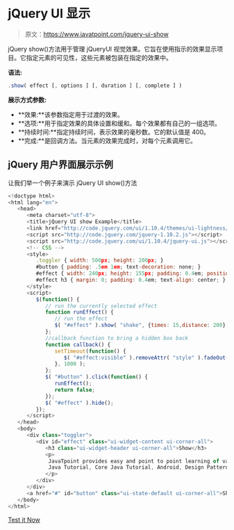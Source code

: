 # jQuery UI 显示

> 原文：<https://www.javatpoint.com/jquery-ui-show>

jQuery show()方法用于管理 jQueryUI 视觉效果。它旨在使用指示的效果显示项目。它指定元素的可见性，这些元素被包装在指定的效果中。

**语法:**

```js
.show( effect [, options ] [, duration ] [, complete ] ) 

```

**展示方式参数:**

*   **效果:**该参数指定用于过渡的效果。
*   **选项:**用于指定效果的具体设置和缓和。每个效果都有自己的一组选项。
*   **持续时间:**指定持续时间，表示效果的毫秒数。它的默认值是 400。
*   **完成:**是回调方法。当元素的效果完成时，对每个元素调用它。

## jQuery 用户界面展示示例

让我们举一个例子来演示 jQuery UI show()方法

```js
<!doctype html>
<html lang="en">
   <head>
      <meta charset="utf-8">
      <title>jQuery UI show Example</title>
      <link href="http://code.jquery.com/ui/1.10.4/themes/ui-lightness/jquery-ui.css" rel="stylesheet">
      <script src="http://code.jquery.com/jquery-1.10.2.js"></script>
      <script src="http://code.jquery.com/ui/1.10.4/jquery-ui.js"></script>
      <!-- CSS -->
      <style>
         .toggler { width: 500px; height: 200px; }
         #button { padding: .5em 1em; text-decoration: none; }
         #effect { width: 240px; height: 155px; padding: 0.4em; position: relative; }
         #effect h3 { margin: 0; padding: 0.4em; text-align: center; }
      </style>
      <script>
         $(function() {
            // run the currently selected effect
            function runEffect() {
               // run the effect
               $( "#effect" ).show( "shake", {times: 15,distance: 200}, 1000, callback);
            };
            //callback function to bring a hidden box back
            function callback() {
               setTimeout(function() {
                  $( "#effect:visible" ).removeAttr( "style" ).fadeOut();
               }, 1000 );
            };
            $( "#button" ).click(function() {
               runEffect();
               return false;
            });
            $( "#effect" ).hide();
         });
      </script>
   </head>
   <body>
      <div class="toggler">
         <div id="effect" class="ui-widget-content ui-corner-all">
            <h3 class="ui-widget-header ui-corner-all">Show</h3>
            <p>
             JavaTpoint provides easy and point to point learning of various tutorials such as 
             Java Tutorial, Core Java Tutorial, Android, Design Pattern, JavaScript, AJAX, Python etc.
            </p>
         </div>
      </div>
      <a href="#" id="button" class="ui-state-default ui-corner-all">Show method with Shake effect</a>
   </body>
</html>

```

[Test it Now](https://www.javatpoint.com/oprweb/test.jsp?filename=jqueryuishow1)